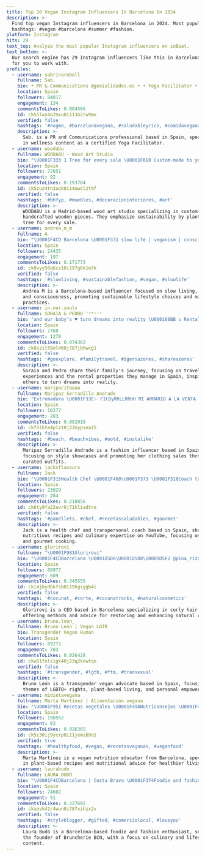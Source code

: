 ```yaml
---
title: Top 10 Vegan Instagram Influencers In Barcelona In 2024
description: >-
  Find top vegan Instagram influencers in Barcelona in 2024. Most popular
  hashtags: #vegan #barcelona #summer #fashion.
platform: Instagram
hits: 29
text_top: Analyze the most popular Instagram influencers on inBeat.
text_bottom: >-
  Our search engine has 29 Instagram influencers like this in Barcelona, Spain
  for you to work with.
profiles:
  - username: sabrinareboll
    fullname: Sab.
    bio: • PR & Communications @genialidades.es • • Yoga Facilitator •
    location: Spain
    followers: 84817
    engagement: 134
    commentsToLikes: 0.004566
    id: ck55lwx4o2mxu0i113o2rw9mx
    verified: false
    hashtags: '#nogmo, #barcelonavegana, #saludableyrico, #comidavegana'
    description: >-
      Sab. is a PR and Communications professional based in Spain, specializing
      in wellness content as a certified Yoga Facilitator.
  - username: woodabu
    fullname: WOODABU - Wood Art Studio
    bio: "\U0001F333 1 Tree for every sale \U0001F6E0️ Custom-made to your specifications \U0001F64C Hand crafted with love \U0001F4CD Made in Madrid, Spain"
    location: Spain
    followers: 72051
    engagement: 92
    commentsToLikes: 0.193784
    id: ck5zuz4tn3aok0i14owzl2t9f
    verified: false
    hashtags: '#bhfyp, #muebles, #decoracioninteriores, #art'
    description: >-
      WOODABU is a Madrid-based wood art studio specializing in custom-made,
      handcrafted wooden pieces. They emphasize sustainability by planting a
      tree for every sale.
  - username: andrea_m_m
    fullname: A
    bio: "\U0001F4CD Barcelona \U0001F331 slow life | veganism | consciousness ▫️ collab - DM / mail"
    location: Spain
    followers: 24435
    engagement: 197
    commentsToLikes: 0.171773
    id: ck0vyy56q6cz10i197g6k1m7k
    verified: false
    hashtags: '#slowliving, #sustainablefashion, #vegan, #slowlife'
    description: >-
      Andrea M is a Barcelona-based influencer focused on slow living, veganism,
      and consciousness, promoting sustainable lifestyle choices and mindful
      practices.
  - username: in.our.souls
    fullname: SORAIA & PEDRO ᶠᵃᵐᶦˡʸ
    bio: "and our baby’s ♥ turn dreams into reality \U000168BB ⌂ Rental houses @borgeshouses"
    location: Spain
    followers: 7768
    engagement: 1270
    commentsToLikes: 0.074362
    id: ck8szil59ol460j787jbhwcg1
    verified: false
    hashtags: '#goexplore, #familytravel, #igersazores, #shareazores'
    description: >-
      Soraia and Pedro share their family's journey, focusing on travel
      experiences and the rental properties they manage in Spain, inspiring
      others to turn dreams into reality.
  - username: maripacitaaaa
    fullname: Maripaz Serradilla Andrade
    bio: "Extremadura \U0001F33E✨ FICOyRRLLRRHH MI ARMARIO A LA VENTA EN @cashthecloset \U0001F447\U0001F3FD"
    location: Spain
    followers: 10277
    engagement: 283
    commentsToLikes: 0.082918
    id: ckf5lhte4plzt0j23mypsea15
    verified: false
    hashtags: '#beach, #beachvibes, #ootd, #instalike'
    description: >-
      Maripaz Serradilla Andrade is a fashion influencer based in Spain,
      focusing on style showcases and promoting her clothing sales through
      curated outfits.
  - username: jacksflavours
    fullname: Jack
    bio: "\U0001F315Health Chef \U0001F468‍\U0001F373 \U0001F318Coach transpersonal \U0001F314Youtuber \U0001F4E9 jacksflavours@gmail.com #jacksflavours Canal en Youtube \U0001F447"
    location: Spain
    followers: 23029
    engagement: 284
    commentsToLikes: 0.210856
    id: ck6ty9fa22evr0j71kliadtre
    verified: false
    hashtags: '#panellets, #chef, #recetassaludables, #gourmet'
    description: >-
      Jack is a health chef and transpersonal coach based in Spain, sharing
      nutritious recipes and culinary expertise on YouTube, focusing on wellness
      and gourmet cooking.
  - username: glorirovi
    fullname: "\U0001F981Glorirovi"
    bio: "\U0001F4CDBarcelona \U0001D5D6\U0001D5D8\U0001D5E2 @pina_rizada \U0001F300Recupera y luce tus rizos Con mi método curly ⬇️"
    location: Spain
    followers: 88977
    engagement: 609
    commentsToLikes: 0.345555
    id: ck14jhydbkfsb0i19hgiggb4i
    verified: false
    hashtags: '#cocunat, #corte, #cocunatrocks, #naturalcosmetics'
    description: >-
      Glorirovi is a CEO based in Barcelona specializing in curly hair care,
      offering methods and advice for restoring and enhancing natural curls.
  - username: bruno.leon_
    fullname: Bruno León | Vegan LGTB
    bio: Transgender Vegan Human
    location: Spain
    followers: 89272
    engagement: 783
    commentsToLikes: 0.026428
    id: ckw51folsigk40j23q2knwtqo
    verified: false
    hashtags: '#transgender, #lgtb, #ftm, #transexual'
    description: >-
      Bruno León is a transgender vegan advocate based in Spain, focusing on
      themes of LGBTQ+ rights, plant-based living, and personal empowerment.
  - username: midietavegana
    fullname: Marta Martínez | Alimentación vegana
    bio: "\U0001F951 Recetas vegetales \U0001F49ANutriconsejos \U0001F469‍\U0001F3EB Profe Alimentación Vegetariana \U0001F4ED marta@veganadeguardia.com \U0001F4CDBarcelona"
    location: Spain
    followers: 198552
    engagement: 83
    commentsToLikes: 0.026365
    id: ck5c30ij9ycrp0i11jemsb9o1
    verified: true
    hashtags: '#healthyfood, #vegan, #recetasveganas, #veganfood'
    description: >-
      Marta Martínez is a vegan nutrition educator from Barcelona, specializing
      in plant-based recipes and nutritional advice for healthier living.
  - username: laurabudo
    fullname: LAURA BUDÓ
    bio: "\U0001F4CDBarcelona | Costa Brava \U0001F374Foodie and fashion \U0001F4DD Community manager Founder @bruncheriebcn \U0001F354\U0001F95E\U0001F957\U0001F9C1"
    location: Spain
    followers: 74602
    engagement: 51
    commentsToLikes: 0.227692
    id: ckaovk41r4wun0i787xihzx2v
    verified: false
    hashtags: '#styleblogger, #gifted, #comerciolocal, #loveyou'
    description: >-
      Laura Budó is a Barcelona-based foodie and fashion enthusiast, serving as
      the founder of Bruncherie BCN, with a focus on culinary and lifestyle
      content.
---
```


